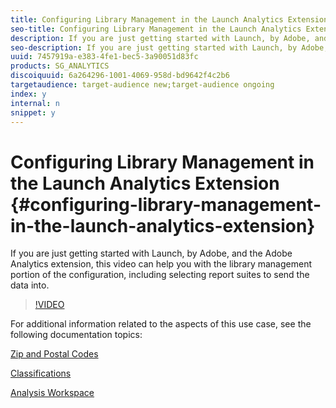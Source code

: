 ```yaml
---
title: Configuring Library Management in the Launch Analytics Extension
seo-title: Configuring Library Management in the Launch Analytics Extension
description: If you are just getting started with Launch, by Adobe, and the Adobe Analytics extension, this video can help you with the library management portion of the configuration, including selecting report suites to send the data into.
seo-description: If you are just getting started with Launch, by Adobe, and the Adobe Analytics extension, this video can help you with the library management portion of the configuration, including selecting report suites to send the data into.
uuid: 7457919a-e383-4fe1-bec5-3a90051d83fc
products: SG_ANALYTICS
discoiquuid: 6a264296-1001-4069-958d-bd9642f4c2b6
targetaudience: target-audience new;target-audience ongoing
index: y
internal: n
snippet: y
---
```


# Configuring Library Management in the Launch Analytics Extension {#configuring-library-management-in-the-launch-analytics-extension}

If you are just getting started with Launch, by Adobe, and the Adobe Analytics extension, this video can help you with the library management portion of the configuration, including selecting report suites to send the data into.

>[!VIDEO](https://video.tv.adobe.com/v/27092/?quality=9)

For additional information related to the aspects of this use case, see the following documentation topics:

[Zip and Postal Codes](https://marketing.adobe.com/resources/help/en_US/reference/reports_zip.html)

[Classifications](https://marketing.adobe.com/resources/help/en_US/reference/classifications.html)

[Analysis Workspace](https://marketing.adobe.com/resources/help/en_US/analytics/analysis-workspace/analysis-workspace-features.html)
